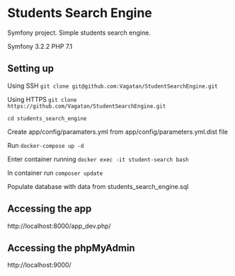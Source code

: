 Students Search Engine
======================

Symfony project. Simple students search engine.

Symfony 3.2.2
PHP 7.1

Setting up
---------------

Using SSH
```git clone git@github.com:Vagatan/StudentSearchEngine.git```

Using HTTPS
```git clone https://github.com/Vagatan/StudentSearchEngine.git```

```cd students_search_engine```

Create app/config/paramaters.yml from app/config/parameters.yml.dist file

Run ```docker-compose up -d```

Enter container running ```docker exec -it student-search bash```

In container run ```composer update```

Populate database with data from students_search_engine.sql

Accessing the app
----------------

   http://localhost:8000/app_dev.php/

Accessing the phpMyAdmin
----------------

   http://localhost:9000/
